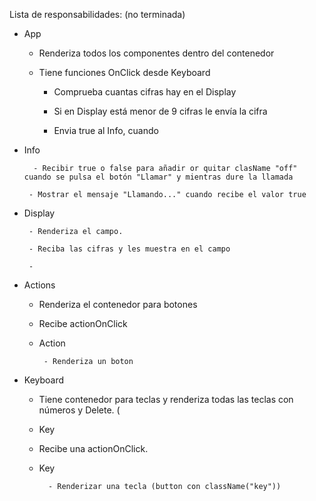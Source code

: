Lista de responsabilidades: (no terminada)

- App

  - Renderiza todos los componentes dentro del contenedor

  - Tiene funciones OnClick desde Keyboard

    - Comprueba cuantas cifras hay en el Display

    - Si en Display está menor de 9 cifras le envía la cifra

    - Envia true al Info, cuando

- Info

        - Recibir true o false para añadir or quitar clasName "off" cuando se pulsa el botón "Llamar" y mientras dure la llamada

       - Mostrar el mensaje "Llamando..." cuando recibe el valor true

- Display

       - Renderiza el campo.

       - Reciba las cifras y les muestra en el campo

       -

- Actions

  - Renderiza el contenedor para botones

  - Recibe actionOnClick

  - Action

         - Renderiza un boton


- Keyboard

  - Tiene contenedor para teclas y renderiza todas las teclas con números y Delete. (<li> Key </li>

  - Recibe una actionOnClick.

  - Key

          - Renderizar una tecla (button con className("key"))
